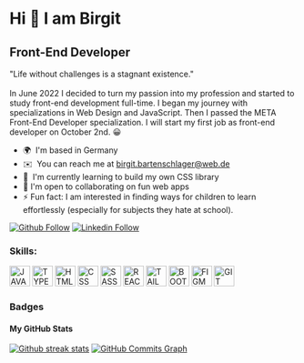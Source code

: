 # Hi 👋 I am Birgit
## Front-End Developer
"Life without challenges is a stagnant existence." <br><br> In June 2022 I decided to turn my passion into my profession and started to study front-end development full-time. I began my journey with specializations in Web Design and JavaScript. Then I passed the META Front-End Developer specialization. I will start my first job as front-end developer on October 2nd. 😀

* 🌍  I'm based in Germany
* ✉️  You can reach me at [birgit.bartenschlager@web.de](mailto:birgit.bartenschlager@web.de)
* 🧠  I'm currently learning to build my own CSS library
* 🤝  I'm open to collaborating on fun web apps
* ⚡ Fun fact: I am interested in finding ways for children to learn effortlessly (especially for subjects they hate at school). 

[![Github Follow](https://img.shields.io/badge/Github-100000?style=for-the-badge&logo=github&logoColor=white)](https://github.com/birgit2704)
[![Linkedin Follow](https://img.shields.io/badge/Linkedin-0077B5?style=for-the-badge&logo=linkedin&logoColor=white)](https://www.linkedin.com/in/https://www.linkedin.com/in/birgit-bartenschlager/)


<h3 align="left">Skills:</h3>
<p align="left">

<a href="https://www.javascript.com/" target="_blank" rel="noreferrer"><img src="https://cdn.jsdelivr.net/gh/devicons/devicon/icons/javascript/javascript-original.svg" width="36" height="36" alt="JAVASCRIPT" /></a>
<a href="https://www.typescriptlang.org/" target="_blank" rel="noreferrer"><img src="https://cdn.jsdelivr.net/gh/devicons/devicon/icons/typescript/typescript-original.svg" width="36" height="36" alt="TYPESCRIPT" /></a>
<a href="https://developer.mozilla.org/en-US/docs/Web/HTML" target="_blank" rel="noreferrer"><img src="https://cdn.jsdelivr.net/gh/devicons/devicon/icons/html5/html5-original.svg" width="36" height="36" alt="HTML" /></a> 
<a href="https://developer.mozilla.org/en-US/docs/Web/CSS" target="_blank" rel="noreferrer"><img src="https://cdn.jsdelivr.net/gh/devicons/devicon/icons/css3/css3-original.svg" width="36" height="36" alt="CSS" /></a> 
<a href="https://sass-lang.com/" target="_blank" rel="noreferrer"><img src="https://cdn.jsdelivr.net/gh/devicons/devicon/icons/sass/sass-original.svg" width="36" height="36" alt="SASS" /></a> 
<a href="https://reactjs.org/" target="_blank" rel="noreferrer"><img src="https://cdn.jsdelivr.net/gh/devicons/devicon/icons/react/react-original.svg" width="36" height="36" alt="REACT" /></a> 
<a href="https://tailwindcss.com/" target="_blank" rel="noreferrer"><img src="https://cdn.jsdelivr.net/gh/devicons/devicon/icons/tailwindcss/tailwindcss-plain.svg" width="36" height="36" alt="TAILWINDCSS" /></a> 
<a href="https://getbootstrap.com/" target="_blank" rel="noreferrer"><img src="https://cdn.jsdelivr.net/gh/devicons/devicon/icons/bootstrap/bootstrap-original.svg" width="36" height="36" alt="BOOTSTRAP" /></a> 
<a href="https://www.figma.com/" target="_blank" rel="noreferrer"><img src="https://cdn.jsdelivr.net/gh/devicons/devicon/icons/figma/figma-original.svg" width="36" height="36" alt="FIGMA" /></a>
<a href="https://git-scm.com/" target="_blank" rel="noreferrer"><img src="https://cdn.jsdelivr.net/gh/devicons/devicon/icons/git/git-original.svg" width="36" height="36" alt="GIT" /></a>

</p>


### Badges

<h4>My GitHub Stats</h4>

<a href="http://www.github.com/birgit2704"><img src="https://github-readme-streak-stats.herokuapp.com/?user=birgit2704&stroke=70a5fd&background=1a1b27&ring=70a5fd&fire=bf91f3&currStreakNum=bf91f3&currStreakLabel=bf91f3&sideNums=70a5fd&sideLabels=70a5fd&dates=38bdae&hide_border=true" alt="Github streak stats"/></a>
<a href="http://www.github.com/birgit2704"><img src="https://github-readme-activity-graph.vercel.app/graph?username=birgit2704&bg_color=1a1b27&color=70a5fd&line=bf91f3&point=70a5fd&area_color=1a1b27&area=true&hide_border=true&custom_title=GitHub%20Commits%20Graph" alt="GitHub Commits Graph" /></a>



